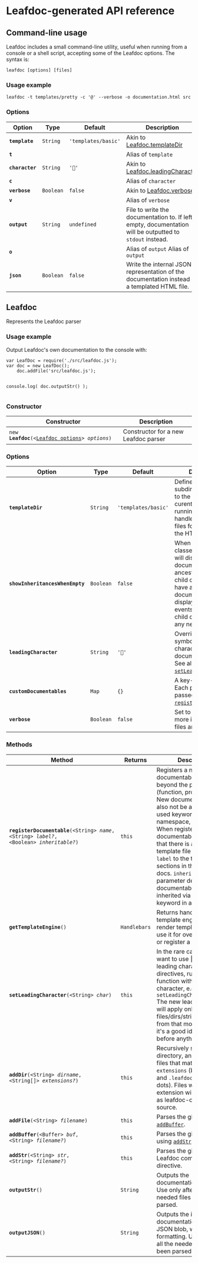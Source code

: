 # Leafdoc-generated API reference

## Command-line usage

<p>Leafdoc includes a small command-line utility, useful when running from a console or a shell script, accepting some of the Leafdoc options. The syntax is:</p>
<p><code>leafdoc [options] [files]</code></p>


### Usage example







<p><code>leafdoc -t templates/pretty -c '@' --verbose -o documentation.html src</code></p>






### Options






<table><thead>
	<tr>
		<th>Option</th>
		<th>Type</th>
		<th>Default</th>
		<th>Description</th>
	</tr>
	</thead><tbody>
	<tr id='command-line-usage-template'>
		<td><code><b>template</b></code></td>
		<td><code>String</code>
		<td><code>&#x27;templates/basic&#x27;</code></td>
		<td>Akin to <a href="#leafdoc.templatedir">Leafdoc.templateDir</a></td>
	</tr>
	<tr id='command-line-usage-t'>
		<td><code><b>t</b></code></td>
		<td><code></code>
		<td><code></code></td>
		<td>Alias of <code>template</code></td>
	</tr>
	<tr id='command-line-usage-character'>
		<td><code><b>character</b></code></td>
		<td><code>String</code>
		<td><code>&#x27;🍂&#x27;</code></td>
		<td>Akin to <a href="#leafdoc.leadingcharacter">Leafdoc.leadingCharacter</a></td>
	</tr>
	<tr id='command-line-usage-c'>
		<td><code><b>c</b></code></td>
		<td><code></code>
		<td><code></code></td>
		<td>Alias of <code>character</code></td>
	</tr>
	<tr id='command-line-usage-verbose'>
		<td><code><b>verbose</b></code></td>
		<td><code>Boolean</code>
		<td><code>false</code></td>
		<td>Akin to <a href="#leafdoc.verbose">Leafdoc.verbose</a></td>
	</tr>
	<tr id='command-line-usage-v'>
		<td><code><b>v</b></code></td>
		<td><code></code>
		<td><code></code></td>
		<td>Alias of <code>verbose</code></td>
	</tr>
	<tr id='command-line-usage-output'>
		<td><code><b>output</b></code></td>
		<td><code>String</code>
		<td><code>undefined</code></td>
		<td>File to write the documentation to. If left empty, documentation will be outputted to <code>stdout</code> instead.</td>
	</tr>
	<tr id='command-line-usage-o'>
		<td><code><b>o</b></code></td>
		<td><code></code>
		<td><code></code></td>
		<td>Alias of <code>output</code>
Alias of <code>output</code></td>
	</tr>
	<tr id='command-line-usage-json'>
		<td><code><b>json</b></code></td>
		<td><code>Boolean</code>
		<td><code>false</code></td>
		<td>Write the internal JSON representation of the documentation instead of a templated HTML file.</td>
	</tr>
</tbody></table>





## Leafdoc

<p>Represents the Leafdoc parser</p>


### Usage example







<p>Output Leafdoc's own documentation to the console with:</p>
<pre><code>var LeafDoc = require('./src/leafdoc.js');
var doc = new LeafDoc();
	doc.addFile('src/leafdoc.js');

console.log( doc.outputStr() );
</code></pre>






### Constructor






<table><thead>
	<tr>
		<th>Constructor</th>
		<th>Description</th>
	</tr>
	</thead><tbody>
	<tr id='leafdoc-leafdoc'>
		<td><code>new <b>Leafdoc</b>(<nobr>&lt;<a href='#leafdoc-option'>Leafdoc options</a>&gt; <i>options</i></nobr>)</nobr></code></td>
		<td>Constructor for a new Leafdoc parser</td>
	</tr>
</tbody></table>




### Options






<table><thead>
	<tr>
		<th>Option</th>
		<th>Type</th>
		<th>Default</th>
		<th>Description</th>
	</tr>
	</thead><tbody>
	<tr id='leafdoc-templatedir'>
		<td><code><b>templateDir</b></code></td>
		<td><code>String</code>
		<td><code>&#x27;templates/basic&#x27;</code></td>
		<td>Defines which subdirectory (relative to the directory the curent JS
script is running) holds the handlebars template files for building up the HTML.</td>
	</tr>
	<tr id='leafdoc-showinheritanceswhenempty'>
		<td><code><b>showInheritancesWhenEmpty</b></code></td>
		<td><code>Boolean</code>
		<td><code>false</code></td>
		<td>When <code>true</code>, child classes/namespaces will display documentables from ancestors, even if the child class doesn't have any of such documentables.
e.g. display inherited events even if the child doesn't define any new events.</td>
	</tr>
	<tr id='leafdoc-leadingcharacter'>
		<td><code><b>leadingCharacter</b></code></td>
		<td><code>String</code>
		<td><code>&#x27;🍂&#x27;</code></td>
		<td>Overrides the Leaf symbol as the leading character for documentation lines.
See also <a href="#leafdoc-setleadingcharacter"><code>setLeadingCharacter</code></a>.</td>
	</tr>
	<tr id='leafdoc-customdocumentables'>
		<td><code><b>customDocumentables</b></code></td>
		<td><code>Map</code>
		<td><code>{}</code></td>
		<td>A key-value map. Each pair will be passed to <a href="#leafdoc-registerdocumentable"><code>registerDocumentable</code></a>.</td>
	</tr>
	<tr id='leafdoc-verbose'>
		<td><code><b>verbose</b></code></td>
		<td><code>Boolean</code>
		<td><code>false</code></td>
		<td>Set to <code>true</code> to display more information as files are being read.</td>
	</tr>
</tbody></table>




### Methods






<table><thead>
	<tr>
		<th>Method</th>
		<th>Returns</th>
		<th>Description</th>
	</tr>
	</thead><tbody>
	<tr id='leafdoc-registerdocumentable'>
		<td><code><b>registerDocumentable</b>(<nobr>&lt;String&gt; <i>name</i></nobr>, <nobr>&lt;String&gt; <i>label?</i></nobr>, <nobr>&lt;Boolean&gt; <i>inheritable?</i></nobr>)</nobr></code></td>
		<td><code>this</code></td>
		<td>Registers a new documentable type, beyond the preset ones (function,
property, etc). New documentable should also not be an already used
keyword (class, namespace, inherits, etc).
When registering new documentables, make sure that there is an appropriate
template file for it.
Set <code>label</code> to the text for the sections in the generated docs.
<code>inheritable</code> parameter determines documentable can be inherited via inherits keyword in a subclass.</td>
	</tr>
	<tr id='leafdoc-gettemplateengine'>
		<td><code><b>getTemplateEngine</b>()</nobr></code></td>
		<td><code>Handlebars</code></td>
		<td>Returns handlebars template engine used to render templates.
You can use it for override helpers or register a new one.</td>
	</tr>
	<tr id='leafdoc-setleadingcharacter'>
		<td><code><b>setLeadingCharacter</b>(<nobr>&lt;String&gt; <i>char</i></nobr>)</nobr></code></td>
		<td><code>this</code></td>
		<td>In the rare case you don't want to use 🍂 as the leading character for
leaf directives, run this function with the desired character, e.g.
<code>setLeadingCharacter('@');</code>
The new leading character will apply only to files/dirs/strings parsed from
that moment on, so it's a good idea to call this before anything else.</td>
	</tr>
	<tr id='leafdoc-adddir'>
		<td><code><b>addDir</b>(<nobr>&lt;String&gt; <i>dirname</i></nobr>, <nobr>&lt;String[]&gt; <i>extensions?</i></nobr>)</nobr></code></td>
		<td><code>this</code></td>
		<td>Recursively scans a directory, and parses any files that match the
given <code>extensions</code> (by default <code>.js</code> and <code>.leafdoc</code>, mind the dots).
Files with a <code>.leafdoc</code> extension will be treated as leafdoc-only
instead of source.</td>
	</tr>
	<tr id='leafdoc-addfile'>
		<td><code><b>addFile</b>(<nobr>&lt;String&gt; <i>filename</i></nobr>)</nobr></code></td>
		<td><code>this</code></td>
		<td>Parses the given file using <a href="#leafdoc-addbuffer"><code>addBuffer</code></a>.</td>
	</tr>
	<tr id='leafdoc-addbuffer'>
		<td><code><b>addBuffer</b>(<nobr>&lt;Buffer&gt; <i>buf</i></nobr>, <nobr>&lt;String&gt; <i>filename?</i></nobr>)</nobr></code></td>
		<td><code>this</code></td>
		<td>Parses the given buffer using <a href="#leafdoc-addstr"><code>addStr</code></a> underneath.</td>
	</tr>
	<tr id='leafdoc-addstr'>
		<td><code><b>addStr</b>(<nobr>&lt;String&gt; <i>str</i></nobr>, <nobr>&lt;String&gt; <i>filename?</i></nobr>)</nobr></code></td>
		<td><code>this</code></td>
		<td>Parses the given string for Leafdoc comments.
directive.</td>
	</tr>
	<tr id='leafdoc-outputstr'>
		<td><code><b>outputStr</b>()</nobr></code></td>
		<td><code>String</code></td>
		<td>Outputs the documentation to a string.
Use only after all the needed files have been parsed.</td>
	</tr>
	<tr id='leafdoc-outputjson'>
		<td><code><b>outputJSON</b>()</nobr></code></td>
		<td><code>String</code></td>
		<td>Outputs the internal documentation tree to a JSON blob, without any formatting.
Use only after all the needed files have been parsed.</td>
	</tr>
</tbody></table>






